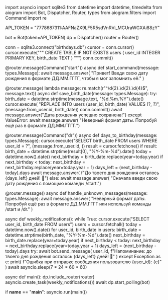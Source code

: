 import asyncio
import sqlite3
from datetime import datetime, timedelta
from aiogram import Bot, Dispatcher, Router, types
from aiogram.filters import Command
import re

API_TOKEN = "7778687311:AAFNaZX9LF5R5sdVnRVi_MCUraWGXAi88zY"

bot = Bot(token=API_TOKEN)
dp = Dispatcher()
router = Router()

conn = sqlite3.connect("birthdays.db")
cursor = conn.cursor()
cursor.execute("""
CREATE TABLE IF NOT EXISTS users (
    user_id INTEGER PRIMARY KEY,
    birth_date TEXT
)
""")
conn.commit()


@router.message(Command("start"))
async def start_command(message: types.Message):
    await message.answer(
        "Привет! Введи свою дату рождения в формате ДД.ММ.ГГГГ, чтобы я мог запомнить её."
    )


@router.message(
    lambda message: re.match(r"^\d{2}\.\d{2}\.\d{4}$", message.text))
async def save_birth_date(message: types.Message):
    try:
        birth_date = datetime.strptime(message.text, "%d.%m.%Y").date()
        cursor.execute(
            "REPLACE INTO users (user_id, birth_date) VALUES (?, ?)",
            (message.from_user.id, birth_date))
        conn.commit()
        await message.answer("Дата рождения успешно сохранена!")
    except ValueError:
        await message.answer(
            "Неверный формат даты. Попробуй ещё раз в формате ДД.ММ.ГГГГ.")


@router.message(Command("dr"))
async def days_to_birthday(message: types.Message):
    cursor.execute("SELECT birth_date FROM users WHERE user_id = ?",
                   (message.from_user.id, ))
    result = cursor.fetchone()
    if result:
        birth_date = datetime.strptime(result[0], "%Y-%m-%d").date()
        today = datetime.now().date()
        next_birthday = birth_date.replace(year=today.year)
        if next_birthday < today:
            next_birthday = next_birthday.replace(year=today.year + 1)
        days_left = (next_birthday - today).days
        await message.answer(
            f"До твоего дня рождения осталось {days_left} дней! 🎉")
    else:
        await message.answer(
            "Сначала введи свою дату рождения с помощью команды /start.")


@router.message()
async def handle_unknown_messages(message: types.Message):
    await message.answer(
        "Неверный формат даты. Попробуй ещё раз в формате ДД.ММ.ГГГГ или используй команды /start и /dr."
    )


async def weekly_notifications():
    while True:
        cursor.execute("SELECT user_id, birth_date FROM users")
        users = cursor.fetchall()
        today = datetime.now().date()
        for user_id, birth_date in users:
            birth_date = datetime.strptime(birth_date, "%Y-%m-%d").date()
            next_birthday = birth_date.replace(year=today.year)
            if next_birthday < today:
                next_birthday = next_birthday.replace(year=today.year + 1)
            days_left = (next_birthday - today).days
            try:
                await bot.send_message(
                    user_id,
                    f"Напоминание: до твоего дня рождения осталось {days_left} дней! 🎂"
                )
            except Exception as e:
                print(
                    f"Ошибка при отправке сообщения пользователю {user_id}: {e}"
                )
        await asyncio.sleep(7 * 24 * 60 * 60)


async def main():
    dp.include_router(router)
    asyncio.create_task(weekly_notifications())
    await dp.start_polling(bot)


if __name__ == "__main__":
    asyncio.run(main())
